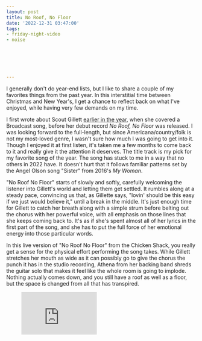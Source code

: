 ```yaml
---
layout: post
title: No Roof, No Floor
date: '2022-12-31 03:47:00'
tags:
- friday-night-video
- noise






---
```


I generally don't do year-end lists, but I like to share a couple of my favorites things from the past year. In this interstitial time between Christmas and New Year's, I get a chance to reflect back on what I've enjoyed, while having very few demands on my time.

I first wrote about Scout Gillett [earlier in the year](https://frostedechoes.com/2022/04/29/224042.html), when she covered a Broadcast song, before her debut record _No Roof, No Floor_ was released. I was looking forward to the full-length, but since Americana/country/folk is not my most-loved genre, I wasn't sure how much I was going to get into it. Though I enjoyed it at first listen, it's taken me a few months to come back to it and really give it the attention it deserves. The title track is my pick for my favorite song of the year. The song has stuck to me in a way that no others in 2022 have. It doesn't hurt that it follows familiar patterns set by the Angel Olson song "Sister" from 2016's _My Woman_.

"No Roof No Floor" starts of slowly and softly, carefully welcoming the listener into Gillett's world and letting them get settled. It rumbles along at a steady pace, convincing us that, as Gillette says, "lovin' should be this easy if we just would believe it," until a break in the middle. It's just enough time for Gillett to catch her breath along with a simple strum before belting out the chorus with her powerful voice, with all emphasis on those lines that she keeps coming back to. It's as if she's spent almost all of her lyrics in the first part of the song, and she has to put the full force of her emotional energy into those particular words.

In this live version of "No Roof No Floor" from the Chicken Shack, you really get a sense for the physical effort performing the song takes. While Gillett stretches her mouth as wide as it can possibly go to give the chorus the punch it has in the studio recording, Athena from her backing band shreds the guitar solo that makes it feel like the whole room is going to implode. Nothing actually comes down, and you still have a roof as well as a floor, but the space is changed from all that has transpired.

<figure class="kg-card kg-embed-card"><iframe width="200" height="113" src="https://www.youtube.com/embed/3JlHyAscLKc?feature=oembed" frameborder="0" allow="accelerometer; autoplay; clipboard-write; encrypted-media; gyroscope; picture-in-picture; web-share" allowfullscreen title="Scout Gillett - no roof no floor (Live at The Chicken Shack)"></iframe></figure>